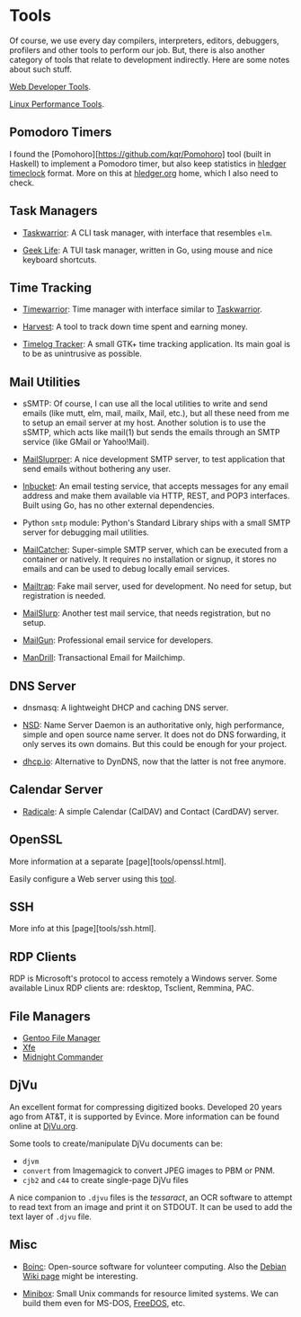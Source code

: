 Tools
=====

Of course, we use every day compilers, interpreters, editors, debuggers,
profilers and other tools to perform our job.  But, there is also another
category of tools that relate to development indirectly.  Here are some notes
about such stuff.

[Web Developer Tools](https://www.browserling.com/tools).

[Linux Performance Tools](http://brendangregg.com/linuxperf.html).

Pomodoro Timers
---------------

I found the [Pomohoro][https://github.com/kqr/Pomohoro] tool (built in Haskell)
to implement a Pomodoro timer, but also keep statistics in
[hledger timeclock](http://hledger.org/timeclock.html) format.
More on this at [hledger.org](http://hledger.org/) home, which I also need to check.

Task Managers
-------------

 - [Taskwarrior](https://taskwarrior.org/):
   A CLI task manager, with interface that resembles `elm`.

 - [Geek Life](https://github.com/ajaxray/geek-life):
   A TUI task manager, written in Go, using mouse and nice keyboard shortcuts.

Time Tracking
-------------

 - [Timewarrior](https://timewarrior.net/):
   Time manager with interface similar to [Taskwarrior](https://taskwarrior.org/).

 - [Harvest](http://harvestapp.com/): A tool to track down time spent and
   earning money.

 - [Timelog Tracker](http://mg.pov.lt/gtimelog/):
   A small GTK+ time tracking application.
   Its main goal is to be as unintrusive as possible.

Mail Utilities
--------------

- sSMTP: Of course, I can use all the local utilities to write and send emails
  (like mutt, elm, mail, mailx, Mail, etc.), but all these need from me to
  setup an email server at my host.  Another solution is to use the sSMTP, which
  acts like mail(1) but sends the emails through an SMTP service (like GMail or
  Yahoo!Mail).

- [MailSluprper](https://mailslurper.com/):
  A nice development SMTP server, to test application that send emails without
  bothering any user.

- [Inbucket](https://github.com/inbucket/inbucket):
  An email testing service, that accepts messages for any email address and make
  them available via HTTP, REST, and POP3 interfaces.  Built using Go, has no
  other external dependencies.

- Python `smtp` module:
  Python's Standard Library ships with a small SMTP server for debugging mail
  utilities.

- [MailCatcher](https://mailcatcher.me/):
  Super-simple SMTP server, which can be executed from a container or natively.
  It requires no installation or signup, it stores no emails and can be used to
  debug locally email services.

- [Mailtrap](https://mailtrap.io/):
  Fake mail server, used for development.  No need for setup, but registration
  is needed.

- [MailSlurp](https://www.mailslurp.com/):
  Another test mail service, that needs registration, but no setup.

- [MailGun](https://www.mailgun.com/):
  Professional email service for developers.

- [ManDrill](https://mandrill.com/):
  Transactional Email for Mailchimp.

DNS Server
----------

 - dnsmasq: A lightweight DHCP and caching DNS server.

 - [NSD](http://www.nlnetlabs.nl/projects/nsd/):
   Name Server Daemon is an authoritative only, high performance, simple and
   open source name server.  It does not do DNS forwarding, it only serves its
   own domains. But this could be enough for your project.

 - [dhcp.io](http://http//dhcp.io/):
   Alternative to DynDNS, now that the latter is not free anymore.

Calendar Server
---------------

 - [Radicale](http://radicale.org/):
   A simple Calendar (CalDAV) and Contact (CardDAV) server.

OpenSSL
-------

More information at a separate [page][tools/openssl.html].

Easily configure a Web server using this [tool](https://cipherli.st/).

SSH
---

More info at this [page][tools/ssh.html].

RDP Clients
-----------

RDP is Microsoft's protocol to access remotely a Windows server.
Some available Linux RDP clients are: rdesktop, Tsclient, Remmina, PAC.

File Managers
-------------

 - [Gentoo File Manager](http://obsession.se/gentoo/)
 - [Xfe](http://roland65.free.fr/xfe/)
 - [Midnight Commander](https://midnight-commander.org/)

DjVu
----

An excellent format for compressing digitized books.  Developed 20 years ago
from AT&T, it is supported by Evince.  More information can be found online
at [DjVu.org](http://djvu.org/).

Some tools to create/manipulate DjVu documents can be:

 - `djvm`
 - `convert` from Imagemagick to convert JPEG images to PBM or PNM.
 - `cjb2` and `c44` to create single-page DjVu files

A nice companion to `.djvu` files is the _tessaract_, an OCR software to attempt
to read text from an image and print it on STDOUT.  It can be used to add the
text layer of `.djvu` file.

Misc
----

 - [Boinc](https://boinc.berkeley.edu/):
   Open-source software for volunteer computing.  Also the
   [Debian Wiki page](https://wiki.debian.org/BOINC) might be interesting.

 - [Minibox](https://github.com/ercanersoy/Minibox):
   Small Unix commands for resource limited systems.
   We can build them even for MS-DOS, [FreeDOS](http://freedos.org/), etc.
